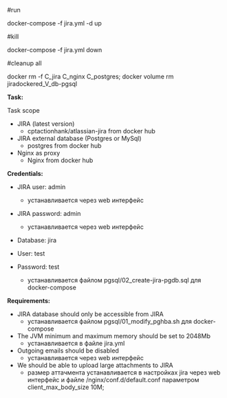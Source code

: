 #run

docker-compose -f jira.yml -d up

#kill

docker-compose -f jira.yml down

#cleanup all

docker rm -f C_jira C_nginx C_postgres; docker volume rm jiradockered_V_db-pgsql


**Task:**

Task scope

* JIRA (latest version)
  + cptactionhank/atlassian-jira from docker hub
* JIRA external database (Postgres or MySql)
  + postgres from docker hub
* Nginx as proxy
  + Nginx from docker hub

**Credentials:**

* JIRA user: admin
  + устанавливается через web интерфейс
* JIRA password: admin
  + устанавливается через web интерфейс

* Database: jira
* User: test
* Password: test
  + устанавливается файлом pgsql/02_create-jira-pgdb.sql для docker-compose 

**Requirements:**
* JIRA database should only be accessible from JIRA
  + устанавливается файлом  pgsql/01_modify_pghba.sh для docker-compose
* The JVM minimum and maximum memory should be set to 2048Mb
  + устанавливается в файле jira.yml 
* Outgoing emails should be disabled
  + устанавливается через web интерфейс
* We should be able to upload large attachments to JIRA
  + размер аттачмента устанавливается в настройках jira через web интерфейс 
    и файле /nginx/conf.d/default.conf параметром client_max_body_size 10M;


